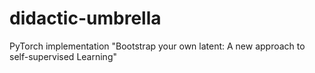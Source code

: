 # didactic-umbrella
PyTorch implementation "Bootstrap your own latent: A new approach to self-supervised Learning"
